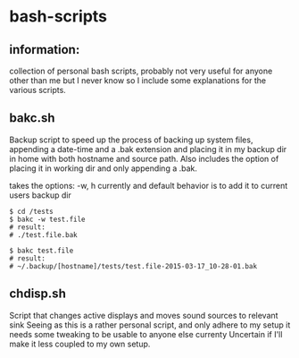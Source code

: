 # bash-scripts

information:
----
collection of personal bash scripts, probably not very useful for anyone other than me but I never know so I include some explanations for the various scripts. 

bakc.sh
---
Backup script to speed up the process of backing up system files, appending a date-time and a .bak extension and placing it in my backup dir in home with both hostname and source path. Also includes the option of placing it in working dir and only appending a .bak. 

takes the options: -w, h currently and default behavior is to add it to current users backup dir

```shell
$ cd /tests
$ bakc -w test.file
# result:
# ./test.file.bak

$ bakc test.file
# result:
# ~/.backup/[hostname]/tests/test.file-2015-03-17_10-28-01.bak

```

chdisp.sh
---
Script that changes active displays and moves sound sources to relevant sink
Seeing as this is a rather personal script, and only adhere to my setup it needs some tweaking to be usable to anyone else currenty
Uncertain if I'll make it less coupled to my own setup.


